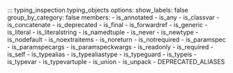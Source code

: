 ::: typing_inspection.typing_objects
    options:
      show_labels: false
      group_by_category: false
      members:
        - is_annotated
        - is_any
        - is_classvar
        - is_concatenate
        - is_deprecated
        - is_final
        - is_forwardref
        - is_generic
        - is_literal
        - is_literalstring
        - is_namedtuple
        - is_never
        - is_newtype
        - is_nodefault
        - is_noextraitems
        - is_noreturn
        - is_notrequired
        - is_paramspec
        - is_paramspecargs
        - is_paramspeckwargs
        - is_readonly
        - is_required
        - is_self
        - is_typealias
        - is_typealiastype
        - is_typeguard
        - is_typeis
        - is_typevar
        - is_typevartuple
        - is_union
        - is_unpack
        - DEPRECATED_ALIASES
